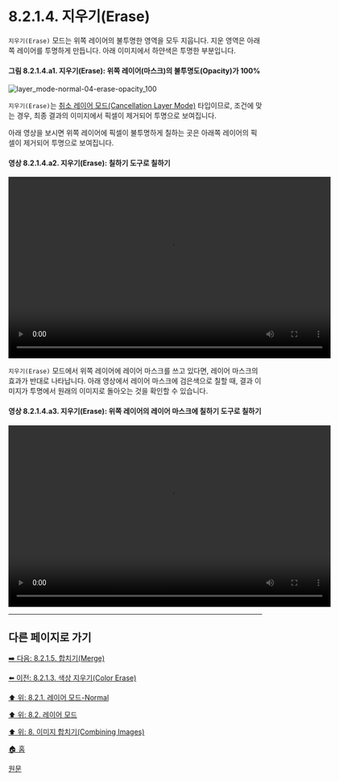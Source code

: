 # 8.2.1.4. 지우기(Erase)
`지우기(Erase)` 모드는 위쪽 레이어의 불투명한 영역을 모두 지웁니다. 지운 영역은 아래쪽 레이어를 투명하게 만듭니다. 아래 이미지에서 하얀색은 투명한 부분입니다.

#### 그림 8.2.1.4.a1. 지우기(Erase): 위쪽 레이어(마스크)의 불투명도(Opacity)가 100%
![layer_mode-normal-04-erase-opacity_100](https://github.com/wonder13662/gimp/assets/15767104/3e3fc315-4e2c-476a-9036-7b4733a28bc9)

`지우기(Erase)`는 [취소 레이어 모드(Cancellation Layer Mode)](./19-glossaryx-cancellation_layer_mode.md) 타입이므로, 조건에 맞는 경우, 최종 결과의 이미지에서 픽셀이 제거되어 투명으로 보여집니다.

아래 영상을 보시면 위쪽 레이어에 픽셀이 불투명하게 칠하는 곳은 아래쪽 레이어의 픽셀이 제거되어 투명으로 보여집니다.

#### 영상 8.2.1.4.a2. 지우기(Erase): 칠하기 도구로 칠하기
<video controls="controls" width="640" height="360" src="https://github.com/wonder13662/gimp/assets/15767104/65ef31de-6826-4435-93bc-1c18eecb81ba"></video>

`지우기(Erase)` 모드에서 위쪽 레이어에 레이어 마스크를 쓰고 있다면, 레이어 마스크의 효과가 반대로 나타납니다. 아래 영상에서 레이어 마스크에 검은색으로 칠할 때, 결과 이미지가 투명에서 원래의 이미지로 돌아오는 것을 확인할 수 있습니다.

#### 영상 8.2.1.4.a3. 지우기(Erase): 위쪽 레이어의 레이어 마스크에 칠하기 도구로 칠하기
<video controls="controls" width="640" height="360" src="https://github.com/wonder13662/gimp/assets/15767104/670357a4-972d-4b3d-ac75-561393070f23"></video>

***

## 다른 페이지로 가기

[➡️ 다음: 8.2.1.5. 합치기(Merge)](./08-02-01-05-merge.md)

[⬅️ 이전: 8.2.1.3. 색상 지우기(Color Erase)](./08-02-01-03-color_erase.md)

[⬆️ 위: 8.2.1. 레이어 모드-Normal](./08-02-01-00-normal-layer-mode.md)

[⬆️ 위: 8.2. 레이어 모드](./08-02-00-layer-modes.md)

[⬆️ 위: 8. 이미지 합치기(Combining Images)](./08-00-combining-images.md)

[🏠 홈](./00-home.md)

[원문](https://docs.gimp.org/2.10/ko/gimp-concepts-layer-modes.html#layer-mode-erase)
